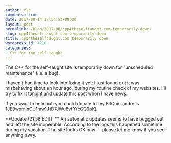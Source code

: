 ```yaml
---
author: rlc
comments: true
date: 2017-08-14 17:54:53+00:00
layout: post
permalink: /blog/2017/08/cpp4theselftaught-com-temporarily-down/
slug: cpp4theselftaught-com-temporarily-down
title: cpp4theselftaught.com temporarily down
wordpress_id: 4216
categories:
- C++ for the self-taught
---
```


The C++ for the self-taught site is temporarily down for "unscheduled maintenance" (i.e. a bug).

I haven't had time to look into fixing it yet: I just found out it was misbehaving about an hour ago, during my routine check of my websites. I'll try to fix it tonight and update this post when I have news. 

If you want to help out: you could donate to my BitCoin address 1JE9wominCU1mw1JtD7JWu8vfYfcGQ9pKj.

**Update (21:58 EDT): **
An automatic updates seems to have bugged out and left the site inoperable. According to the logs this happened sometime during my vacation. The site looks OK now -- please let me know if you see anything awry.
